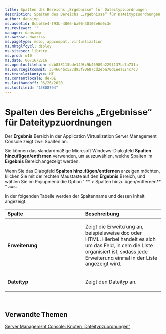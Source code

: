 ```yaml
---
title: Spalten des Bereichs „Ergebnisse“ für Dateitypzuordnungen
description: Spalten des Bereichs „Ergebnisse“ für Dateitypzuordnungen
author: dansimp
ms.assetid: 8cbb63e4-f93b-4066-ba06-30103e6d0c3e
ms.reviewer: ''
manager: dansimp
ms.author: dansimp
ms.pagetype: mdop, appcompat, virtualization
ms.mktglfcycl: deploy
ms.sitesec: library
ms.prod: w10
ms.date: 06/16/2016
ms.openlocfilehash: dcb838115bde1493c9b46989a229f137ba7a731a
ms.sourcegitcommit: 354664bc527d93f80687cd2eba70d1eea024c7c3
ms.translationtype: MT
ms.contentlocale: de-DE
ms.lasthandoff: 06/26/2020
ms.locfileid: "10808794"
---
```

# Spalten des Bereichs „Ergebnisse“ für Dateitypzuordnungen


Der **Ergebnis** Bereich in der Application Virtualization Server Management Console zeigt zwei Spalten an.

Sie können das standardmäßige Microsoft Windows-Dialogfeld **Spalten hinzufügen/entfernen** verwenden, um auszuwählen, welche Spalten im **Ergebnis** Bereich angezeigt werden.

Wenn Sie das Dialogfeld **Spalten hinzufügen/entfernen** anzeigen möchten, klicken Sie mit der rechten Maustaste auf den **Ergebnis** Bereich, und wählen Sie im Popupmenü die Option " ** &gt; Spalten hinzufügen/entfernen** " aus.

In der folgenden Tabelle werden der Spaltenname und dessen Inhalt angezeigt.

<table>
<colgroup>
<col width="50%" />
<col width="50%" />
</colgroup>
<thead>
<tr class="header">
<th align="left">Spalte</th>
<th align="left">Beschreibung</th>
</tr>
</thead>
<tbody>
<tr class="odd">
<td align="left"><p><strong>Erweiterung</strong></p></td>
<td align="left"><p>Zeigt die Erweiterung an, beispielsweise doc oder HTML. Hierbei handelt es sich um das Feld, in dem die Liste organisiert ist, sodass jede Erweiterung einmal in der Liste angezeigt wird.</p></td>
</tr>
<tr class="even">
<td align="left"><p><strong>Dateityp</strong></p></td>
<td align="left"><p>Zeigt den Dateityp an.</p></td>
</tr>
</tbody>
</table>

 

## Verwandte Themen


[Server Management Console: Knoten „Dateitypzuordnungen“](server-management-console-file-type-associations-node.md)

 

 





